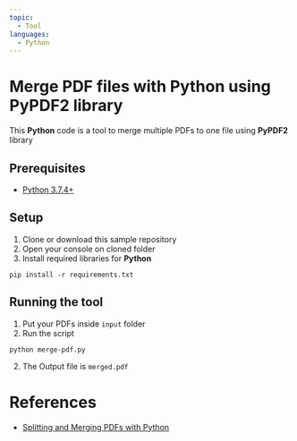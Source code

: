 ```yaml
---
topic: 
  - Tool
languages:
  - Python 
---
```


# Merge PDF files with Python using  PyPDF2 library
This **Python** code is a tool to merge multiple PDFs to one file using **PyPDF2** library 

## Prerequisites
- [Python 3.7.4+](https://www.python.org/)

## Setup
1. Clone or download this sample repository
2. Open your console on cloned folder
3. Install required libraries for **Python**
```
pip install -r requirements.txt
```

## Running the tool
1. Put your PDFs inside ```input``` folder 
2. Run the script
```
python merge-pdf.py
```
2. The Output file is ```merged.pdf```

# References
* [Splitting and Merging PDFs with Python](http://www.blog.pythonlibrary.org/2018/04/11/splitting-and-merging-pdfs-with-python/)
